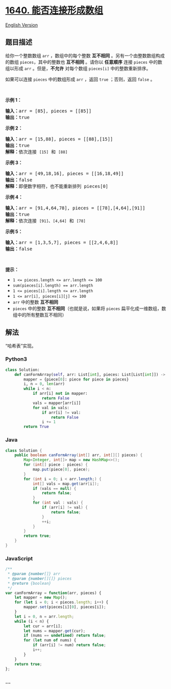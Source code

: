 # [1640. 能否连接形成数组](https://leetcode-cn.com/problems/check-array-formation-through-concatenation)

[English Version](https://github.com/yanglr/leetcode-ac/blob/master/assets/1600-1699/1640.Check%20Array%20Formation%20Through%20Concatenation/README_EN.md)

## 题目描述

<!-- 这里写题目描述 -->

<p>给你一个整数数组 <code>arr</code> ，数组中的每个整数 <strong>互不相同</strong> 。另有一个由整数数组构成的数组 <code>pieces</code>，其中的整数也 <strong>互不相同</strong> 。请你以 <strong>任意顺序</strong> 连接 <code>pieces</code> 中的数组以形成 <code>arr</code> 。但是，<strong>不允许</strong> 对每个数组 <code>pieces[i]</code> 中的整数重新排序。</p>

<p>如果可以连接<em> </em><code>pieces</code> 中的数组形成 <code>arr</code> ，返回 <code>true</code> ；否则，返回 <code>false</code> 。</p>

<p> </p>

<p><strong>示例 1：</strong></p>

<pre>
<strong>输入：</strong>arr = [85], pieces = [[85]]
<strong>输出：</strong>true
</pre>

<p><strong>示例 2：</strong></p>

<pre>
<strong>输入：</strong>arr = [15,88], pieces = [[88],[15]]
<strong>输出：</strong>true
<strong>解释：</strong>依次连接 <code>[15]</code> 和 <code>[88]</code>
</pre>

<p><strong>示例 3：</strong></p>

<pre>
<strong>输入：</strong>arr = [49,18,16], pieces = [[16,18,49]]
<strong>输出：</strong>false
<strong>解释：</strong>即便数字相符，也不能重新排列 pieces[0]
</pre>

<p><strong>示例 4：</strong></p>

<pre>
<strong>输入：</strong>arr = [91,4,64,78], pieces = [[78],[4,64],[91]]
<strong>输出：</strong>true
<strong>解释：</strong>依次连接 <code>[91]</code>、<code>[4,64]</code> 和 <code>[78]</code></pre>

<p><strong>示例 5：</strong></p>

<pre>
<strong>输入：</strong>arr = [1,3,5,7], pieces = [[2,4,6,8]]
<strong>输出：</strong>false
</pre>

<p> </p>

<p><strong>提示：</strong></p>

<ul>
	<li><code>1 <= pieces.length <= arr.length <= 100</code></li>
	<li><code>sum(pieces[i].length) == arr.length</code></li>
	<li><code>1 <= pieces[i].length <= arr.length</code></li>
	<li><code>1 <= arr[i], pieces[i][j] <= 100</code></li>
	<li><code>arr</code> 中的整数 <strong>互不相同</strong></li>
	<li><code>pieces</code> 中的整数 <strong>互不相同</strong>（也就是说，如果将 <code>pieces</code> 扁平化成一维数组，数组中的所有整数互不相同）</li>
</ul>

## 解法

<!-- 这里可写通用的实现逻辑 -->

“哈希表”实现。

<!-- tabs:start -->

### **Python3**

<!-- 这里可写当前语言的特殊实现逻辑 -->

```python
class Solution:
    def canFormArray(self, arr: List[int], pieces: List[List[int]]) -> bool:
        mapper = {piece[0]: piece for piece in pieces}
        i, n = 0, len(arr)
        while i < n:
            if arr[i] not in mapper:
                return False
            vals = mapper[arr[i]]
            for val in vals:
                if arr[i] != val:
                    return False
                i += 1
        return True
```

### **Java**

<!-- 这里可写当前语言的特殊实现逻辑 -->

```java
class Solution {
    public boolean canFormArray(int[] arr, int[][] pieces) {
        Map<Integer, int[]> map = new HashMap<>();
        for (int[] piece : pieces) {
            map.put(piece[0], piece);
        }
        for (int i = 0; i < arr.length;) {
            int[] vals = map.get(arr[i]);
            if (vals == null) {
                return false;
            }
            for (int val : vals) {
                if (arr[i] != val) {
                    return false;
                }
                ++i;
            }
        }
        return true;
    }
}
```

### **JavaScript**

```js
/**
 * @param {number[]} arr
 * @param {number[][]} pieces
 * @return {boolean}
 */
var canFormArray = function(arr, pieces) {
    let mapper = new Map();
    for (let i = 0; i < pieces.length; i++) {
        mapper.set(pieces[i][0], pieces[i]);
    }
    let i = 0, n = arr.length;
    while (i < n) {
        let cur = arr[i];
        let nums = mapper.get(cur);
        if (nums == undefined) return false;
        for (let num of nums) {
            if (arr[i] != num) return false;
            i++;
        }
    }
    return true;
};
```

### **...**

```

```

<!-- tabs:end -->
